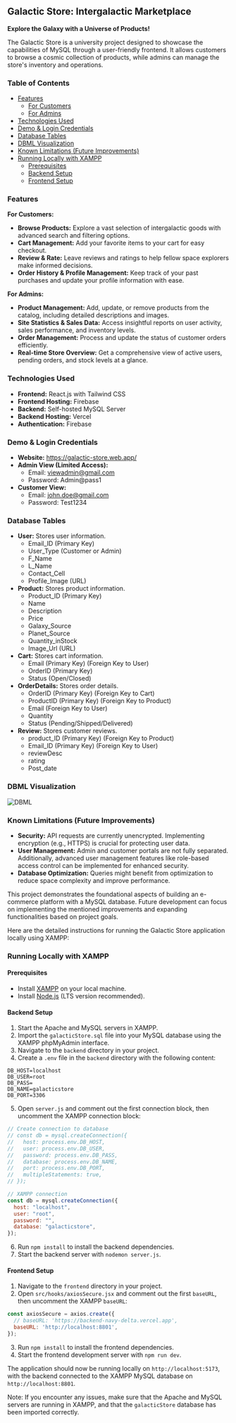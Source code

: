 ## Galactic Store: Intergalactic Marketplace 

**Explore the Galaxy with a Universe of Products!**

The Galactic Store is a university project designed to showcase the capabilities of MySQL through a user-friendly frontend. It allows customers to browse a cosmic collection of products, while admins can manage the store's inventory and operations.

### Table of Contents
- [Features](#features)
    - [For Customers](#for-customers)
    - [For Admins](#for-admins)
- [Technologies Used](#technologies-used)
- [Demo & Login Credentials](#demo--login-credentials)
- [Database Tables](#database-tables)
- [DBML Visualization](#dbml-visualization)
- [Known Limitations (Future Improvements)](#known-limitations-future-improvements)
- [Running Locally with XAMPP](#running-locally-with-xampp)
    - [Prerequisites](#prerequisites)
    - [Backend Setup](#backend-setup)
    - [Frontend Setup](#frontend-setup)


### Features

**For Customers:**

* **Browse Products:** Explore a vast selection of intergalactic goods with advanced search and filtering options.
* **Cart Management:** Add your favorite items to your cart for easy checkout.
* **Review & Rate:** Leave reviews and ratings to help fellow space explorers make informed decisions.
* **Order History & Profile Management:** Keep track of your past purchases and update your profile information with ease.

**For Admins:**

* **Product Management:** Add, update, or remove products from the catalog, including detailed descriptions and images.
* **Site Statistics & Sales Data:** Access insightful reports on user activity, sales performance, and inventory levels.
* **Order Management:** Process and update the status of customer orders efficiently.
* **Real-time Store Overview:** Get a comprehensive view of active users, pending orders, and stock levels at a glance.

### Technologies Used

* **Frontend:** React.js with Tailwind CSS
* **Frontend Hosting:** Firebase
* **Backend:** Self-hosted MySQL Server
* **Backend Hosting:** Vercel
* **Authentication:** Firebase

### Demo & Login Credentials

* **Website:** https://galactic-store.web.app/
* **Admin View (Limited Access):**
    * Email: viewadmin@gmail.com
    * Password: Admin@pass1
* **Customer View:**
    * Email: john.doe@gmail.com
    * Password: Test1234

### Database Tables

* **User:** Stores user information.
    * Email_ID (Primary Key)
    * User_Type (Customer or Admin)
    * F_Name
    * L_Name
    * Contact_Cell
    * Profile_Image (URL)
* **Product:** Stores product information.
    * Product_ID (Primary Key)
    * Name
    * Description
    * Price
    * Galaxy_Source
    * Planet_Source
    * Quantity_inStock
    * Image_Url (URL)
* **Cart:** Stores cart information.
    * Email (Primary Key) (Foreign Key to User)
    * OrderID (Primary Key)
    * Status (Open/Closed)
* **OrderDetails:** Stores order details.
    * OrderID (Primary Key) (Foreign Key to Cart)
    * ProductID (Primary Key) (Foreign Key to Product)
    * Email (Foreign Key to User)
    * Quantity
    * Status (Pending/Shipped/Delivered)
* **Review:** Stores customer reviews.
    * product_ID (Primary Key) (Foreign Key to Product)
    * Email_ID (Primary Key) (Foreign Key to User)
    * reviewDesc
    * rating
    * Post_date

### DBML Visualization
![DBML](https://i.ibb.co/S7m81hc/Galactic-Store.png)

### Known Limitations (Future Improvements)

* **Security:** API requests are currently unencrypted. Implementing encryption (e.g., HTTPS) is crucial for protecting user data.
* **User Management:** Admin and customer portals are not fully separated. Additionally, advanced user management features like role-based access control can be implemented for enhanced security.
* **Database Optimization:** Queries might benefit from optimization to reduce space complexity and improve performance.

This project demonstrates the foundational aspects of building an e-commerce platform with a MySQL database. Future development can focus on implementing the mentioned improvements and expanding functionalities  based on project goals.

Here are the detailed instructions for running the Galactic Store application locally using XAMPP:

### Running Locally with XAMPP

#### Prerequisites
- Install [XAMPP](https://www.apachefriends.org/download.html) on your local machine.
- Install [Node.js](https://nodejs.org/en/download/) (LTS version recommended).

#### Backend Setup
1. Start the Apache and MySQL servers in XAMPP.
2. Import the `galacticStore.sql` file into your MySQL database using the XAMPP phpMyAdmin interface.
3. Navigate to the `backend` directory in your project.
4. Create a `.env` file in the `backend` directory with the following content:
```
DB_HOST=localhost
DB_USER=root
DB_PASS=
DB_NAME=galacticstore
DB_PORT=3306
```
5. Open `server.js` and comment out the first connection block, then uncomment the XAMPP connection block:
```javascript
// Create connection to database
// const db = mysql.createConnection({
//   host: process.env.DB_HOST,
//   user: process.env.DB_USER,
//   password: process.env.DB_PASS,
//   database: process.env.DB_NAME,
//   port: process.env.DB_PORT,
//   multipleStatements: true,
// });

// XAMPP connection
const db = mysql.createConnection({
  host: "localhost",
  user: "root",
  password: "",
  database: "galacticstore",
});
```
6. Run `npm install` to install the backend dependencies.
7. Start the backend server with `nodemon server.js`.

#### Frontend Setup
1. Navigate to the `frontend` directory in your project.
2. Open `src/hooks/axiosSecure.jsx` and comment out the first `baseURL`, then uncomment the XAMPP `baseURL`:
```javascript
const axiosSecure = axios.create({
  // baseURL: 'https://backend-navy-delta.vercel.app',
  baseURL: 'http://localhost:8801',
});
```
3. Run `npm install` to install the frontend dependencies.
4. Start the frontend development server with `npm run dev`.

The application should now be running locally on `http://localhost:5173`, with the backend connected to the XAMPP MySQL database on `http://localhost:8801`.

Note: If you encounter any issues, make sure that the Apache and MySQL servers are running in XAMPP, and that the `galacticStore` database has been imported correctly.
